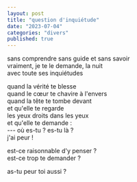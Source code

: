 ```yaml
---
layout: post
title: "question d'inquiétude"
date: "2023-07-04"
categories: "divers"
published: true
---
```


sans comprendre sans guide et sans savoir  
vraiment, je te le demande, la nuit  
avec toute ses inquiétudes  

quand la vérité te blesse  
quand le cœur te chavire à l'envers  
quand la tête te tombe devant  
et qu'elle te regarde  
les yeux droits dans les yeux  
et qu'elle te demande :  
--- où es-tu ? es-tu là ?  
j'ai peur !  

est-ce raisonnable d'y penser ?  
est-ce trop te demander ?  

as-tu peur toi aussi ?  
